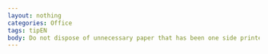 ```yaml
---
layout: nothing
categories: Office
tags: tipEN
body: Do not dispose of unnecessary paper that has been one side printed. It can be used to take notes, fax or for further printing.
---
```

